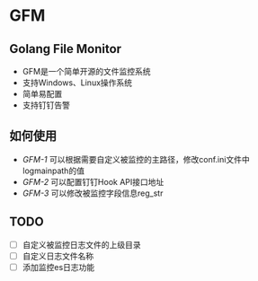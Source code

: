 # GFM

## Golang File Monitor
- GFM是一个简单开源的文件监控系统
- 支持Windows、Linux操作系统
- 简单易配置
- 支持钉钉告警

## 如何使用
- *GFM-1* 可以根据需要自定义被监控的主路径，修改conf.ini文件中logmainpath的值
- *GFM-2* 可以配置钉钉Hook API接口地址
- *GFM-3* 可以修改被监控字段信息reg_str

## TODO
- [ ] 自定义被监控日志文件的上级目录
- [ ] 自定义日志文件名称
- [ ] 添加监控es日志功能